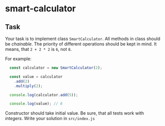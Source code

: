 # smart-calculator

## Task

Your task is to implement class `SmartCalculator`. All methods in class should be *chainable*. The priority of different operations should be kept in mind. It means, that `2 + 2 * 2` is `6`, not `8`.

For example:
```js
  const calculator = new SmartCalculator(2);

  const value = calculator
    .add(2)
    .multiply(2);

  console.log(calculator.add(5));

  console.log(value); // 6
```

Constructor should take initial value.
Be sure, that all tests work with *integers*.
Write your solution in `src/index.js`
